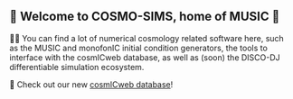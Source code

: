 ## 👋 Welcome to COSMO-SIMS, home of MUSIC 🎵

🙋‍♀️ You can find a lot of numerical cosmology related software here, such as the MUSIC and monofonIC initial condition generators, the tools to interface with the cosmICweb database, as well as (soon) the DISCO-DJ differentiable simulation ecosystem.

🍿 Check out our new [cosmICweb database](https://cosmicweb.eu)!

<!--

**Here are some ideas to get you started:**

🙋‍♀️ A short introduction - what is your organization all about?
🌈 Contribution guidelines - how can the community get involved?
👩‍💻 Useful resources - where can the community find your docs? Is there anything else the community should know?
🍿 Fun facts - what does your team eat for breakfast?
🧙 Remember, you can do mighty things with the power of [Markdown](https://docs.github.com/github/writing-on-github/getting-started-with-writing-and-formatting-on-github/basic-writing-and-formatting-syntax)
-->
